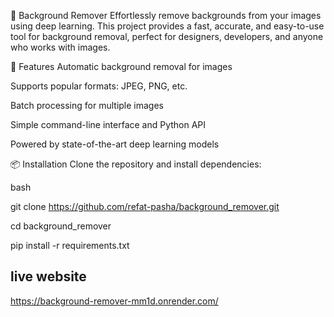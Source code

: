🌟 Background Remover
Effortlessly remove backgrounds from your images using deep learning. This project provides a fast, accurate, and easy-to-use tool for background removal, perfect for designers, developers, and anyone who works with images.

🚀 Features
Automatic background removal for images

Supports popular formats: JPEG, PNG, etc.

Batch processing for multiple images

Simple command-line interface and Python API

Powered by state-of-the-art deep learning models

📦 Installation
Clone the repository and install dependencies:

bash

git clone https://github.com/refat-pasha/background_remover.git

cd background_remover

pip install -r requirements.txt


## live website
https://background-remover-mm1d.onrender.com/
